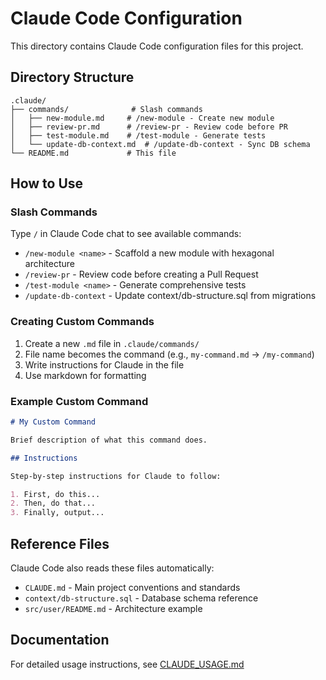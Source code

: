 # Claude Code Configuration

This directory contains Claude Code configuration files for this project.

## Directory Structure

```
.claude/
├── commands/              # Slash commands
│   ├── new-module.md     # /new-module - Create new module
│   ├── review-pr.md      # /review-pr - Review code before PR
│   ├── test-module.md    # /test-module - Generate tests
│   └── update-db-context.md  # /update-db-context - Sync DB schema
└── README.md             # This file
```

## How to Use

### Slash Commands

Type `/` in Claude Code chat to see available commands:

- `/new-module <name>` - Scaffold a new module with hexagonal architecture
- `/review-pr` - Review code before creating a Pull Request
- `/test-module <name>` - Generate comprehensive tests
- `/update-db-context` - Update context/db-structure.sql from migrations

### Creating Custom Commands

1. Create a new `.md` file in `.claude/commands/`
2. File name becomes the command (e.g., `my-command.md` → `/my-command`)
3. Write instructions for Claude in the file
4. Use markdown for formatting

### Example Custom Command

```markdown
# My Custom Command

Brief description of what this command does.

## Instructions

Step-by-step instructions for Claude to follow:

1. First, do this...
2. Then, do that...
3. Finally, output...
```

## Reference Files

Claude Code also reads these files automatically:

- `CLAUDE.md` - Main project conventions and standards
- `context/db-structure.sql` - Database schema reference
- `src/user/README.md` - Architecture example

## Documentation

For detailed usage instructions, see [CLAUDE_USAGE.md](../CLAUDE_USAGE.md)

